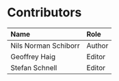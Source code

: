 # Contributors

| Name                 | Role   |
|:---------------------|:-------|
| Nils Norman Schiborr | Author |
| Geoffrey Haig        | Editor |
| Stefan Schnell       | Editor |